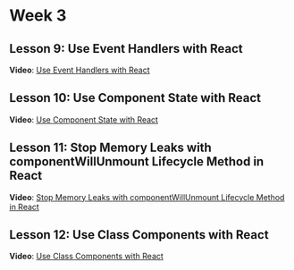 # Week 3

## Lesson 9: Use Event Handlers with React
**Video**: [Use Event Handlers with React](https://egghead.io/lessons/react-use-event-handlers-with-react)


## Lesson 10: Use Component State with React
**Video**: [Use Component State with React](https://egghead.io/lessons/react-use-component-state-with-react)


## Lesson 11: Stop Memory Leaks with componentWillUnmount Lifecycle Method in React
**Video**: [Stop Memory Leaks with componentWillUnmount Lifecycle Method in React](https://egghead.io/lessons/react-stop-memory-leaks-with-componentwillunmount-lifecycle-method-in-react)


## Lesson 12: Use Class Components with React
**Video**: [Use Class Components with React](https://egghead.io/lessons/react-use-class-components-with-react)
